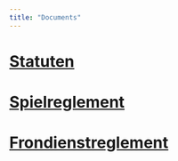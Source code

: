 ```yaml
---
title: "Documents"
---
```


# [Statuten](/pdf/statuten.pdf)

# [Spielreglement](/pdf/spielreglement.pdf)

# [Frondienstreglement](pdf/frondienstreglement.pdf)
